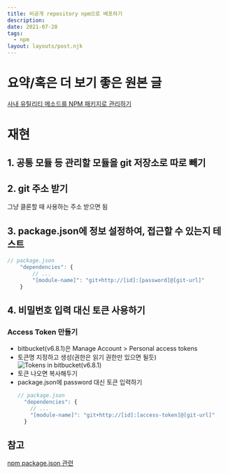 ```yaml
---
title: 비공개 repository npm으로 배포하기
description:
date: 2021-07-28
tags:
  - npm
layout: layouts/post.njk
---
```


# 요약/혹은 더 보기 좋은 원본 글
[사내 유틸리티 메소드를 NPM 패키지로 관리하기](https://medium.com/@changjoopark/사내-유틸리티-메소드를-npm-패키지로-관리하기-e1741614611b)

# 재현
## 1. 공통 모듈 등 관리할 모듈을 git 저장소로 따로 빼기

## 2. git 주소 받기
그냥 클론할 때 사용하는 주소 받으면 됨

## 3. package.json에 정보 설정하여, 접근할 수 있는지 테스트
```js
// package.json
    "dependencies": {
        // ...
        "[module-name]": "git+http://[id]:[password]@[git-url]"
    }
```

## 4. 비밀번호 입력 대신 토큰 사용하기
### Access Token 만들기
- bitbucket(v6.8.1)은 Manage Account > Personal access tokens
- 토큰명 지정하고 생성(권한은 읽기 권한만 있으면 될듯)
    ![Tokens in bitbucket(v6.8.1)](/techblog/img/2021-07-28-13-03-29.png)
- 토큰 나오면 복사해두기
- package.json에 password 대신 토큰 입력하기
    ```js
    // package.json
      "dependencies": {
        // ...
        "[module-name]": "git+http://[id]:[access-token]@[git-url]"
      }
    ```

## 참고
[npm package.json 관련](https://docs.npmjs.com/files/package.json#git-urls-as-dependencies)
